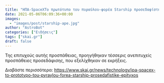 ```yaml
---
title: "ΗΠΑ-SpaceXΤο πρωτότυπο του πυραύλου-φορέα Starship προσεδαφίστηκε επιτυχώς"
date: 2021-05-06T06:09:36+00:00
images:
  - "images/post/starship-ape.jpg"
author: "AstroBot"
categories: ["Ειδήσεις"]
tags: ["skai.gr"]
draft: false
---
```


Της επιτυχούς αυτής προσπάθειας, προηγήθηκαν τέσσερις ανεπιτυχείς προσπάθειες προσεδάφισης, που εξελίχθηκαν σε εκρήξεις.

Διαβάστε περισσότερα: https://www.skai.gr/news/technology/ipa-spacex-to-prototypo-tou-pyraylou-forea-starship-prosedafistike-epityxos
